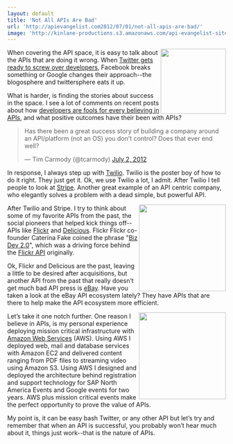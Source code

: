 ```yaml
---
layout: default
title: 'Not All APIs Are Bad'
url: 'http://apievangelist.com2012/07/01/not-all-apis-are-bad/'
image: 'http://kinlane-productions.s3.amazonaws.com/api-evangelist-site/blog/twitter-bird-blue-on-white.png'
---
```



<p>
     <a title="Twitter" href="http://www.twitter.com/" target="_blank"><img src="http://kinlane-productions.s3.amazonaws.com/twitter/twitter-bird-blue-on-white.png"  width="150" align="right" /></a>
</p>
<p>
     When covering the API space, it is easy to talk about the APIs that are doing it wrong. When <a title="Twitter gets ready to screw over developrs" href="https://dev.twitter.com/blog/delivering-consistent-twitter-experience">Twitter gets ready to screw over developers</a>, Facebook breaks something or Google changes their approach--the blogosphere and twittersphere eats it up.
</p>
<p>
     What is harder, is finding the stories about success in the space. I see a lot of comments on recent posts about how <a title="developers are fools for believing in APIs" href="http://news.ycombinator.com/item?id=4177151">developers are fools for every believing in APIs</a>, and what positive outcomes have their been with APIs?
</p>
<blockquote >
     <p>
          Has there been a great success story of building a company around an API/platform (not an OS) you don't control? Does that ever end well?
     </p>
     <div>
          — Tim Carmody (@tcarmody) <a href="https://twitter.com/tcarmody/status/219594099987197953">July 2, 2012</a>
     </div>
</blockquote>
<p>
     In response, I always step up with <a title="Twilio" href="http://www.twilio.com/">Twilio</a>. Twilio is the poster boy of how to do it right. They just get it. Ok, we use Twilio a lot, I admit. After Twilio I tell people to look at <a title="Stripe" href="https://stripe.com/">Stripe</a>. Another great example of an API centric company, who elegantly solves a problem with a dead simple, but powerful API.
</p>
<p>
     <a title="Flickr" href="http://www.flickr.com/" target="_blank"><img src="http://kinlane-productions.s3.amazonaws.com/flickr.jpg"  width="200" align="right" /></a>
</p>
<p>
     After Twilio and Stripe. I try to think about some of my favorite APIs from the past, the social pioneers that helped kick things off--APIs like <a title="Flickr" href="http://www.flickr.com/">Flickr</a> and <a title="Delicious" href="http://delicious.com/">Delicious</a>. Flickr Flickr co-founder Caterina Fake coined the phrase "<a title="Biz Dev 2.0" href="http://apievangelist.com/2010/10/07/biz-dev-2-0/">Biz Dev 2.0</a>", which was a driving force behind the <a title="Flickr API" href="http://www.flickr.com/services/api/">Flickr API</a> originally.
</p>
<p>
     Ok, Flickr and Delicious are the past, leaving a little to be desired after acquisitions, but another API from the past that really doesn’t get much bad API press is <a title="eBay" href="http://developer.ebay.com/common/api/">eBay</a>. Have you taken a look at the eBay API ecosystem lately? They have APIs that are there to help make the API ecosystem more efficient.
</p>
<p>
     <a title="Amazon Web Services" href="http://aws.amazon.com/" target="_blank"><img src="http://kinlane-productions.s3.amazonaws.com/AWS_LOGO_CMYK.jpg"  width="200" align="right" /></a>
</p>
<p>
     Let’s take it one notch further. One reason I believe in APIs, is my personal experience deploying mission critical infrastructure with <a title="Amazon Web Services" href="http://aws.amazon.com/">Amazon Web Services</a> (AWS). Using AWS I deployed web, mail and database services with Amazon EC2 and delivered content ranging from PDF files to streaming video using Amazon S3. Using AWS I designed and deployed the architecture behind registration and support technology for SAP North America Events and Google events for two years. AWS plus mission critical events make the perfect opportunity to prove the value of APIs.
</p>
<p>
     My point is, it can be easy bash Twitter, or any other API but let’s try and remember that when an API is successful, you probably won’t hear much about it, things just work--that is the nature of APIs.
</p>
